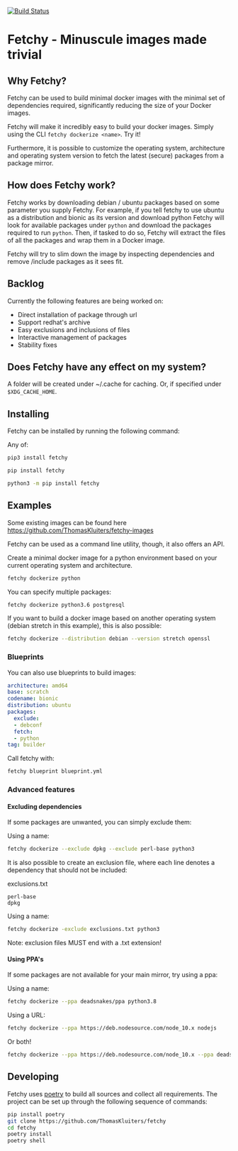 [![Build Status](https://dev.azure.com/thomaskluiters0922/thomaskluiters/_apis/build/status/ThomasKluiters.fetchy?branchName=master)](https://dev.azure.com/thomaskluiters0922/thomaskluiters/_build/latest?definitionId=1&branchName=master)

# Fetchy - Minuscule images made trivial
  
## Why Fetchy?

Fetchy can be used to build minimal docker images with the minimal set
of dependencies required, significantly reducing the size of your Docker
images.

Fetchy will make it incredibly easy to build your docker
images. Simply using the CLI `fetchy dockerize <name>`. Try it!

Furthermore, it is possible to customize the operating system,
architecture and operating system version to fetch the latest (secure)
packages from a package mirror.

## How does Fetchy work?

Fetchy works by downloading debian / ubuntu packages based on some
parameter you supply Fetchy. For example, if you tell fetchy to use
ubuntu as a distribution and bionic as its version and download python
Fetchy will look for available packages under `python` and download the
packages required to run `python`. Then, if tasked to do so, Fetchy will
extract the files of all the packages and wrap them in a Docker image.

Fetchy will try to slim down the image by inspecting dependencies and remove
/include packages as it sees fit.

## Backlog

Currently the following features are being worked on:

- Direct installation of package through url
- Support redhat's archive
- Easy exclusions and inclusions of files
- Interactive management of packages
- Stability fixes

## Does Fetchy have any effect on my system?

A folder will be created under ~/.cache for caching.
Or, if specified under `$XDG_CACHE_HOME`.

## Installing

Fetchy can be installed by running the following command:

Any of:

```bash
pip3 install fetchy
```
```bash
pip install fetchy
```
```bash
python3 -m pip install fetchy
```

## Examples

Some existing images can be found here https://github.com/ThomasKluiters/fetchy-images 

Fetchy can be used as a command line utility, though, it
also offers an API.

Create a minimal docker image for a python environment based
on your current operating system and architecture.

```bash
fetchy dockerize python
```

You can specify multiple packages:

```bash
fetchy dockerize python3.6 postgresql
```

If you want to build a docker image based on another operating
system (debian stretch in this example), this is also possible:

```bash
fetchy dockerize --distribution debian --version stretch openssl
```

### Blueprints

You can also use blueprints to build images:

```yaml
architecture: amd64
base: scratch
codename: bionic
distribution: ubuntu
packages:
  exclude:
  - debconf
  fetch:
  - python
tag: builder
```

Call fetchy with:

```bash
fetchy blueprint blueprint.yml
```

### Advanced features

#### Excluding dependencies

If some packages are unwanted, you can simply exclude them:

Using a name:
```bash
fetchy dockerize --exclude dpkg --exclude perl-base python3
```

It is also possible to create an exclusion file, where each line
denotes a dependency that should not be included:


exclusions.txt
```
perl-base
dpkg
```

Using a name:
```bash
fetchy dockerize -exclude exclusions.txt python3
```

Note: exclusion files MUST end with a .txt extension!

#### Using PPA's

If some packages are not available for your main mirror, try using a ppa:

Using a name:
```bash
fetchy dockerize --ppa deadsnakes/ppa python3.8
```

Using a URL:
```bash
fetchy dockerize --ppa https://deb.nodesource.com/node_10.x nodejs
```

Or both!
```bash
fetchy dockerize --ppa https://deb.nodesource.com/node_10.x --ppa deadsnakes/ppa python3.8 nodejs
```

## Developing

Fetchy uses [poetry](https://github.com/sdispater/poetry) to build all sources and collect all requirements. 
The project can be set up through the following sequence of commands:

```bash
pip install poetry
git clone https://github.com/ThomasKluiters/fetchy
cd fetchy
poetry install
poetry shell
```
